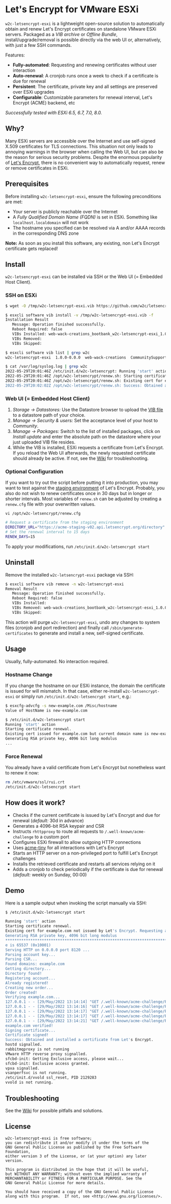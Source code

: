 # Let's Encrypt for VMware ESXi

`w2c-letsencrypt-esxi` is a lightweight open-source solution to automatically obtain and renew Let's Encrypt certificates on standalone VMware ESXi servers. Packaged as a _VIB archive_ or _Offline Bundle_, install/upgrade/removal is possible directly via the web UI or, alternatively, with just a few SSH commands.

Features:

- **Fully-automated**: Requesting and renewing certificates without user interaction
- **Auto-renewal**: A cronjob runs once a week to check if a certificate is due for renewal
- **Persistent**: The certificate, private key and all settings are preserved over ESXi upgrades
- **Configurable**: Customizable parameters for renewal interval, Let's Encrypt (ACME) backend, etc

_Successfully tested with ESXi 6.5, 6.7, 7.0, 8.0._

## Why?

Many ESXi servers are accessible over the Internet and use self-signed X.509 certificates for TLS connections. This situation not only leads to annoying warnings in the browser when calling the Web UI, but can also be the reason for serious security problems. Despite the enormous popularity of [Let's Encrypt](https://letsencrypt.org), there is no convenient way to automatically request, renew or remove certificates in ESXi.

## Prerequisites

Before installing `w2c-letsencrypt-esxi`, ensure the following preconditions are met:

- Your server is publicly reachable over the Internet
- A _Fully Qualified Domain Name (FQDN)_ is set in ESXi. Something like `localhost.localdomain` will not work
- The hostname you specified can be resolved via A and/or AAAA records in the corresponding DNS zone

**Note:** As soon as you install this software, any existing, non Let's Encrypt certificate gets replaced!

## Install

`w2c-letsencrypt-esxi` can be installed via SSH or the Web UI (= Embedded Host Client).

### SSH on ESXi

```bash
$ wget -O /tmp/w2c-letsencrypt-esxi.vib https://github.com/w2c/letsencrypt-esxi/releases/latest/download/w2c-letsencrypt-esxi.vib

$ esxcli software vib install -v /tmp/w2c-letsencrypt-esxi.vib -f
Installation Result
   Message: Operation finished successfully.
   Reboot Required: false
   VIBs Installed: web-wack-creations_bootbank_w2c-letsencrypt-esxi_1.0.0-0.0.0
   VIBs Removed:
   VIBs Skipped:

$ esxcli software vib list | grep w2c
w2c-letsencrypt-esxi  1.0.0-0.0.0  web-wack-creations  CommunitySupported  2022-05-29

$ cat /var/log/syslog.log | grep w2c
2022-05-29T20:01:46Z /etc/init.d/w2c-letsencrypt: Running 'start' action
2022-05-29T20:01:46Z /opt/w2c-letsencrypt/renew.sh: Starting certificate renewal.
2022-05-29T20:01:46Z /opt/w2c-letsencrypt/renew.sh: Existing cert for example.com not issued by Let's Encrypt. Requesting a new one!
2022-05-29T20:02:02Z /opt/w2c-letsencrypt/renew.sh: Success: Obtained and installed a certificate from Let's Encrypt.
```

### Web UI (= Embedded Host Client)

1. _Storage -> Datastores:_ Use the Datastore browser to upload the [VIB file](https://github.com/w2c/letsencrypt-esxi/releases/latest/download/w2c-letsencrypt-esxi.vib) to a datastore path of your choice.
2. _Manage -> Security & users:_ Set the acceptance level of your host to _Community_.
3. _Manage -> Packages:_ Switch to the list of installed packages, click on _Install update_ and enter the absolute path on the datastore where your just uploaded VIB file resides.
4. While the VIB is installed, ESXi requests a certificate from Let's Encrypt. If you reload the Web UI afterwards, the newly requested certificate should already be active. If not, see the [Wiki](https://github.com/w2c/letsencrypt-esxi/wiki) for troubleshooting.

### Optional Configuration

If you want to try out the script before putting it into production, you may want to test against the [staging environment](https://letsencrypt.org/docs/staging-environment/) of Let's Encrypt. Probably, you also do not wish to renew certificates once in 30 days but in longer or shorter intervals. Most variables of `renew.sh` can be adjusted by creating a `renew.cfg` file with your overwritten values.

`vi /opt/w2c-letsencrypt/renew.cfg`

```bash
# Request a certificate from the staging environment
DIRECTORY_URL="https://acme-staging-v02.api.letsencrypt.org/directory"
# Set the renewal interval to 15 days
RENEW_DAYS=15
```

To apply your modifications, run `/etc/init.d/w2c-letsencrypt start`

## Uninstall

Remove the installed `w2c-letsencrypt-esxi` package via SSH:

```bash
$ esxcli software vib remove -n w2c-letsencrypt-esxi
Removal Result
   Message: Operation finished successfully.
   Reboot Required: false
   VIBs Installed:
   VIBs Removed: web-wack-creations_bootbank_w2c-letsencrypt-esxi_1.0.0-0.0.0
   VIBs Skipped:
```

This action will purge `w2c-letsencrypt-esxi`, undo any changes to system files (cronjob and port redirection) and finally call `/sbin/generate-certificates` to generate and install a new, self-signed certificate.

## Usage

Usually, fully-automated. No interaction required.

### Hostname Change

If you change the hostname on our ESXi instance, the domain the certificate is issued for will mismatch. In that case, either re-install `w2c-letsencrypt-esxi` or simply run `/etc/init.d/w2c-letsencrypt start`, e.g.:

```bash
$ esxcfg-advcfg -s new-example.com /Misc/hostname
Value of HostName is new-example.com

$ /etc/init.d/w2c-letsencrypt start
Running 'start' action
Starting certificate renewal.
Existing cert issued for example.com but current domain name is new-example.com. Requesting a new one!
Generating RSA private key, 4096 bit long modulus
...
```

### Force Renewal

You already have a valid certificate from Let's Encrypt but nonetheless want to renew it now:
```bash
rm /etc/vmware/ssl/rui.crt
/etc/init.d/w2c-letsencrypt start
```

## How does it work?

* Checks if the current certificate is issued by Let's Encrypt and due for renewal (_default:_ 30d in advance)
* Generates a 4096-bit RSA keypair and CSR
* Instructs `rhttpproxy` to route all requests to `/.well-known/acme-challenge` to a custom port
* Configures ESXi firewall to allow outgoing HTTP connections
* Uses [acme-tiny](https://github.com/diafygi/acme-tiny) for all interactions with Let's Encrypt
* Starts an HTTP server on a non-privileged port to fulfill Let's Encrypt challenges
* Installs the retrieved certificate and restarts all services relying on it
* Adds a cronjob to check periodically if the certificate is due for renewal (_default:_ weekly on Sunday, 00:00)

## Demo

Here is a sample output when invoking the script manually via SSH:

```bash
$ /etc/init.d/w2c-letsencrypt start

Running 'start' action
Starting certificate renewal.
Existing cert for example.com not issued by Let's Encrypt. Requesting a new one!
Generating RSA private key, 4096 bit long modulus
***************************************************************************++++
e is 65537 (0x10001)
Serving HTTP on 0.0.0.0 port 8120 ...
Parsing account key...
Parsing CSR...
Found domains: example.com
Getting directory...
Directory found!
Registering account...
Already registered!
Creating new order...
Order created!
Verifying example.com...
127.0.0.1 - - [29/May/2022 13:14:14] "GET /.well-known/acme-challenge/Ps8VO0v9YzohqfHgnW1xQkHuOKnY0nDakmV9QnrVnVE HTTP/1.1" 200 -
127.0.0.1 - - [29/May/2022 13:14:16] "GET /.well-known/acme-challenge/Ps8VO0v9YzohqfHgnW1xQkHuOKnY0nDakmV9QnrVnVE HTTP/1.1" 200 -
127.0.0.1 - - [29/May/2022 13:14:17] "GET /.well-known/acme-challenge/Ps8VO0v9YzohqfHgnW1xQkHuOKnY0nDakmV9QnrVnVE HTTP/1.1" 200 -
127.0.0.1 - - [29/May/2022 13:14:17] "GET /.well-known/acme-challenge/Ps8VO0v9YzohqfHgnW1xQkHuOKnY0nDakmV9QnrVnVE HTTP/1.1" 200 -
127.0.0.1 - - [29/May/2022 13:14:21] "GET /.well-known/acme-challenge/Ps8VO0v9YzohqfHgnW1xQkHuOKnY0nDakmV9QnrVnVE HTTP/1.1" 200 -
example.com verified!
Signing certificate...
Certificate signed!
Success: Obtained and installed a certificate from Let's Encrypt.
hostd signalled.
rabbitmqproxy is not running
VMware HTTP reverse proxy signalled.
sfcbd-init: Getting Exclusive access, please wait...
sfcbd-init: Exclusive access granted.
vpxa signalled.
vsanperfsvc is not running.
/etc/init.d/vvold ssl_reset, PID 2129283
vvold is not running.
```

## Troubleshooting

See the [Wiki](https://github.com/w2c/letsencrypt-esxi/wiki) for possible pitfalls and solutions.

## License

    w2c-letsencrypt-esxi is free software;
    you can redistribute it and/or modify it under the terms of the
    GNU General Public License as published by the Free Software Foundation,
    either version 3 of the License, or (at your option) any later version.

    This program is distributed in the hope that it will be useful,
    but WITHOUT ANY WARRANTY; without even the implied warranty of
    MERCHANTABILITY or FITNESS FOR A PARTICULAR PURPOSE. See the
    GNU General Public License for more details.

    You should have received a copy of the GNU General Public License
    along with this program.  If not, see <http://www.gnu.org/licenses/>.
